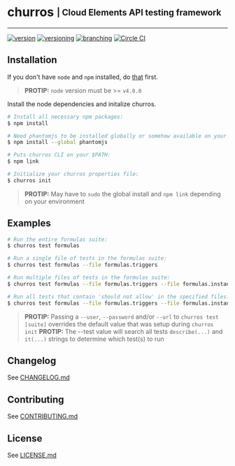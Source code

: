 # churros <sub><sup>| Cloud Elements API testing framework </sup></sub>

--------------------------------------------------------------------------------

[![version](http://img.shields.io/badge/version-v0.0.0-blue.svg)](#) [![versioning](http://img.shields.io/badge/versioning-semver-blue.svg)](http://semver.org/) [![branching](http://img.shields.io/badge/branching-github%20flow-blue.svg)](https://guides.github.com/introduction/flow/) [![Circle CI](https://circleci.com/gh/cloud-elements/churros.svg?style=shield&circle-token=06ba43ddb954fcb3687b5e41fbdf607f1846bbc0)](https://circleci.com/gh/cloud-elements/churros)

## Installation
If you don't have `node` and `npm` installed, do [that](https://docs.npmjs.com/getting-started/installing-node) first.

> **PROTIP:** `node` version must  be >= `v4.0.0`

Install the node dependencies and initalize churros.

```bash
# Install all necessary npm packages:
$ npm install

# Need phantomjs to be installed globally or somehow available on your $PATH:
$ npm install --global phantomjs

# Puts churros CLI on your $PATH:
$ npm link

# Initialize your churros properties file:
$ churros init
```

> **PROTIP:** May have to `sudo` the global install and `npm link` depending on your environment

## Examples

```bash
# Run the entire formulas suite:
$ churros test formulas

# Run a single file of tests in the formulas suite:
$ churros test formulas --file formulas.triggers

# Run multiple files of tests in the formulas suite:
$ churros test formulas --file formulas.triggers --file formulas.instances

# Run all tests that contain 'should not allow' in the specified files:
$ churros test formulas --file formulas.triggers --file formulas.instances --test `should not allow`
```

> **PROTIP:** Passing a `--user`, `--password` and/or `--url` to `churros test [suite]` overrides the default value that was setup during `churros init`
> **PROTIP:** The --test value will search all tests `describe(...)` and `it(...)` strings to determine which test(s) to run

## Changelog
See [CHANGELOG.md](CHANGELOG.md)

## Contributing
See [CONTRIBUTING.md](CONTRIBUTING.md)

## License
See [LICENSE.md](LICENSE.md)
